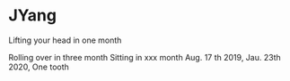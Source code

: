 # JYang

Lifting your head in one month

Rolling over in three month
Sitting in xxx month
Aug. 17 th 2019, 
Jau. 23th 2020, One tooth 

